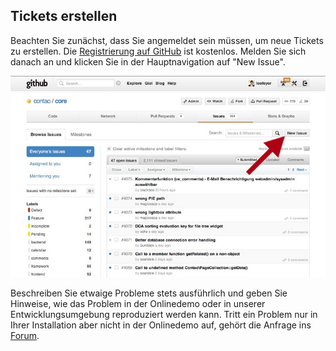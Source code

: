 ## Tickets erstellen

Beachten Sie zunächst, dass Sie angemeldet sein müssen, um neue Tickets zu
erstellen. Die [Registrierung auf GitHub][1] ist kostenlos. Melden Sie sich
danach an und klicken Sie in der Hauptnavigation auf "New Issue".

![](images/new-issue.jpg?raw=true)

Beschreiben Sie etwaige Probleme stets ausführlich und geben Sie Hinweise, wie
das Problem in der Onlinedemo oder in unserer Entwicklungsumgebung reproduziert
werden kann. Tritt ein Problem nur in Ihrer Installation aber nicht in der
Onlinedemo auf, gehört die Anfrage ins [Forum][2].


[1]: https://github.com/signup/free
[2]: https://community.contao.org/de/